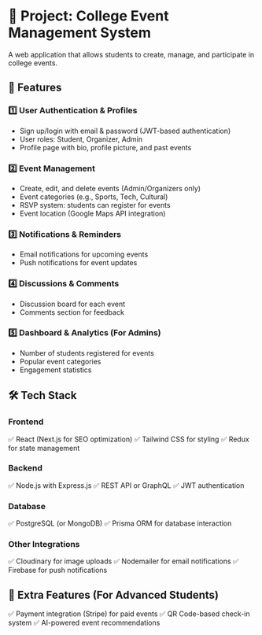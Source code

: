 # 📌 Project: College Event Management System
A web application that allows students to create, manage, and participate in college events.

## 🌟 Features
### 1️⃣ User Authentication & Profiles
- Sign up/login with email & password (JWT-based authentication)
- User roles: Student, Organizer, Admin
- Profile page with bio, profile picture, and past events

### 2️⃣ Event Management
- Create, edit, and delete events (Admin/Organizers only)
- Event categories (e.g., Sports, Tech, Cultural)
- RSVP system: students can register for events
- Event location (Google Maps API integration)

### 3️⃣ Notifications & Reminders
- Email notifications for upcoming events
- Push notifications for event updates

### 4️⃣ Discussions & Comments
- Discussion board for each event
- Comments section for feedback

### 5️⃣ Dashboard & Analytics (For Admins)
- Number of students registered for events
- Popular event categories
- Engagement statistics

## 🛠️ Tech Stack
### Frontend
✅ React (Next.js for SEO optimization)
✅ Tailwind CSS for styling
✅ Redux for state management

### Backend
✅ Node.js with Express.js
✅ REST API or GraphQL
✅ JWT authentication

### Database
✅ PostgreSQL (or MongoDB)
✅ Prisma ORM for database interaction

### Other Integrations
✅ Cloudinary for image uploads
✅ Nodemailer for email notifications
✅ Firebase for push notifications

## 🚀 Extra Features (For Advanced Students)
✅ Payment integration (Stripe) for paid events
✅ QR Code-based check-in system
✅ AI-powered event recommendations



